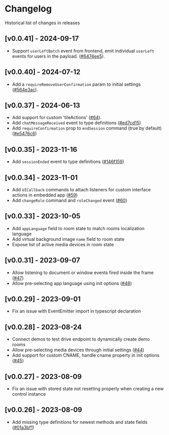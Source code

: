 # Changelog

Historical list of changes in releases
## [v0.0.41] - 2024-09-17
* Support `userLeftBatch` event from frontend, emit individual `userLeft` events for users in the payload. ([#6474ee5](https://github.com/digitalsamba/embedded-sdk/commit/6474ee5a38b1d557ade2ed6fcc9411eab0287f83)).

## [v0.0.40] - 2024-07-12
* Add a `requireRemoveUserConfirmation` param to initial settings ([#564e3ac](https://github.com/digitalsamba/embedded-sdk/commit/564e3acc718ed2f3a172d96b07b538fda2ed8fb3)).

## [v0.0.37] - 2024-06-13
* Add support for custom 'tileActions' ([#64](https://github.com/digitalsamba/embedded-sdk/pull/64)).
* Add `chatMessageReceived`  event to type definitions ([#ed7cd15](https://github.com/digitalsamba/embedded-sdk/commit/ed7cd15c8e5fdde32935c814e2573f6a4d72ce9d))
* Add `requireConfirmation` prop to `endSession` command (true by default) ([#e5476c6](https://github.com/digitalsamba/embedded-sdk/commit/e5476c6af06a05d0f4ff8c404e1270073cf65f91))

## [v0.0.35] - 2023-11-16
* Add `sessionEnded`  event to type definitions ([#146f159](https://github.com/digitalsamba/embedded-sdk/commit/146f1599e74590aa0a3f130bf38cee1071120874))

## [v0.0.34] - 2023-11-01
* Add `UICallback` commands to attach listeners for custom interface actions in embedded app ([#59](https://github.com/digitalsamba/embedded-sdk/pull/59))
* Add `changeRole` command and `roleChanged` event ([#60](https://github.com/digitalsamba/embedded-sdk/pull/60))


## [v0.0.33] - 2023-10-05
* Add `appLanguage` field to room state to match rooms localization language
* Add virtual background image `name` field to room state
* Expose list of active media devices in room state

## [v0.0.31] - 2023-09-07
* Allow listening to document or window events fired inside the frame ([#47](https://github.com/digitalsamba/embedded-sdk/pull/47))
* Allow pre-selecting app language using init options ([#48](https://github.com/digitalsamba/embedded-sdk/pull/48))

## [v0.0.29] - 2023-09-01
* Fix an issue with EventEmitter import in typescript declaration

## [v0.0.28] - 2023-08-24
* Connect demos to test drive endpoint to dynamically create demo rooms
* Allow pre-selecting media devices through initial settings ([#44](https://github.com/digitalsamba/embedded-sdk/pull/44))
* Add support for custom CNAME, handle cname property in init options ([#45](https://github.com/digitalsamba/embedded-sdk/pull/45))

## [v0.0.27] - 2023-08-09
* Fix an issue with stored state not resetting properly when creating a new control instance

## [v0.0.26] - 2023-08-09
* Add missing type definitions for newest methods and state fields ([#01a3bf1](https://github.com/digitalsamba/embedded-sdk/commit/01a3bf1730b03db453acf091e39e4c2c6ea61e22))
